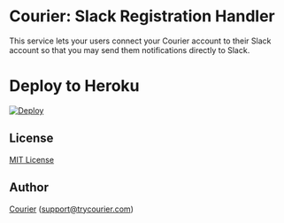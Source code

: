 # Courier: Slack Registration Handler

This service lets your users connect your Courier account to their Slack account so that you may send them notifications directly to Slack.

# Deploy to Heroku

[![Deploy](https://www.herokucdn.com/deploy/button.svg)](https://heroku.com/deploy)

## License

[MIT License](http://www.opensource.org/licenses/mit-license.php)

## Author

[Courier](https://github.com/trycourier) ([support@trycourier.com](mailto:support@trycourier.com))
